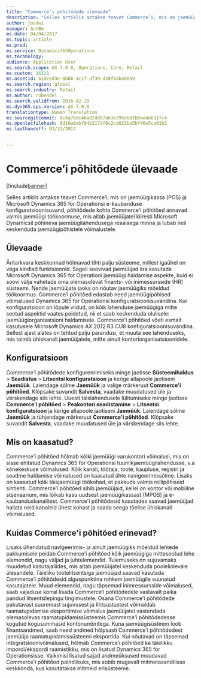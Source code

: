 ```yaml
---
title: "Commerce’i põhitõdede ülevaade"
description: "Selles artiklis antakse teavet Commerce’i, mis on jaemüügikassa (POS) ja Microsoft Dynamics 365 for Operationsi e-kaubanduse konfiguratsioonisuvand, põhitõdede kohta Commerce&quot;i põhitõed annavad valmis jaemüügi töökoormuse, mis aitab jaemüüjatel kiiresti Microsoft Dynamicsil põhineva jaemüügilahendusega reaalaega minna ja lubab neil keskenduda jaemüügipõhistele võimalustele."
author: josaw1
manager: AnnBe
ms.date: 04/04/2017
ms.topic: article
ms.prod: 
ms.service: Dynamics365Operations
ms.technology: 
audience: Application User
ms.search.scope: AX 7.0.0, Operations, Core, Retail
ms.custom: 16121
ms.assetid: 61dced3e-8b6b-4c1f-af39-d20f4ab48659
ms.search.region: global
ms.search.industry: Retail
ms.author: rubendel
ms.search.validFrom: 2016-02-28
ms.dyn365.ops.version: AX 7.0.0
translationtype: Human Translation
ms.sourcegitcommit: 0c6a7bdc4ba82dd57ab3e395e6dfb0ae4de31fc4
ms.openlocfilehash: 6d16a0ebf84b217df0c2cd022ba5bf46e5ca61b2
ms.lasthandoff: 03/31/2017


---
```


# <a name="commerce-essentials-overview"></a>Commerce’i põhitõdede ülevaade

[!include[banner](includes/banner.md)]


Selles artiklis antakse teavet Commerce’i, mis on jaemüügikassa (POS) ja Microsoft Dynamics 365 for Operationsi e-kaubanduse konfiguratsioonisuvand, põhitõdede kohta Commerce'i põhitõed annavad valmis jaemüügi töökoormuse, mis aitab jaemüüjatel kiiresti Microsoft Dynamicsil põhineva jaemüügilahendusega reaalaega minna ja lubab neil keskenduda jaemüügipõhistele võimalustele. 

<a name="overview"></a>Ülevaade
--------

Äritarkvara keskkonnad hõlmavad tihti palju süsteeme, millest igaühel on väga kindlad funktsioonid. Sageli soovivad jaemüüjad ära kasutada Microsoft Dynamics 365 for Operationi jaemüügi haldamise aspekte, kuid ei soovi välja vahetada oma olemasolevat finants- või inimessursside (HR) süsteemi. Nende jaemüüjate jaoks on nõutav jaemüügiks mõeldud töökoormus. Commerce’i põhitõed edastab need jaemüügipõhised võimalused Dynamics 365 for Operationsi konfiguratsioonisuvandina. Kui konfiguratsioon on lõpule viidud, on kõik lahenduse jaemüügiga mitte seotud aspektid vaates peidetud, nii et saab keskenduda olulisele: jaemüügiorganisatsioni haldamisele. Commerce'i põhitõed võeti esmalt kasutusele Microsoft Dynamics AX 2012 R3 CU8 konfiguratsioonisuvandina. Sellest ajast alates on tehtud palju parandusi, et muuta see lahenduseks, mis toimib ühiskanali jaemüüjatele, mitte ainult kontoriorganisatsioonidele.

## <a name="configuration"></a>Konfiguratsioon
Commerce’i põhitõdede konfigureerimiseks minge jaotisse **Süsteemihaldus** &gt; **Seadistus** &gt; **Litsentsi konfiguratsioon** ja kerige allapoole jaotiseni **Jaemüük**. Laiendage sõlme **Jaemüük** ja valige märkeruut **Commerce'i põhitõed**. Klõpsake suvandit **Salvesta**, vaadake muudatused üle ja värskendage siis lehte. Uuesti täislahendusele lülitumiseks minge jaotisse **Commerce’i põhitõed** &gt; **Peakontori seadistamine** &gt; **Litsentsi konfiguratsioon** ja kerige allapoole jaotiseni **Jaemüük**. Laiendage sõlme **Jaemüük** ja tühjendage märkeruut **Commerce'i põhitõed**. Klõpsake suvandit **Salvesta**, vaadake muudatused üle ja värskendage siis lehte.

## <a name="what-is-included"></a>Mis on kaasatud?
Commerce’i põhitõed hõlmab kõiki jaemüügi varukontori võimalusi, mis on sisse ehitatud Dynamics 365 for Operationsi tuumikjaemüügilahendusse, v.a kõnekeskuse võimalused. Kõik kanali, töötaja, toote, kaupluse, registri ja seadme haldamise võimalused on kaasatud ühte navigeerimissõlme. Lisaks on kaasatud kõik täisjaemüügi töökohad, et pakkuda valmis rollipõhiseid sihtlehti. Commerce’i põhitõed sihib jaemüüjaid, kellel on kontor või mobiilne stsenaarium, mis lõikab kasu uudsest jaemüügikassast (MPOS) ja e-kaubanduskanalitest. Commerce'i põhitõdesid kasutades saavad jaemüüjad hallata neid kanaleid ühest kohast ja saada seega tõelise ühiskanali võimalused.

## <a name="how-is-commerce-essentials-different"></a>Kuidas Commerce'i põhitõed erinevad?
Lisaks ühendatud navigeerimis- ja ainult jaemüügiks mõeldud lehtede pakkumisele peidab Commerce'i põhitõed kõik jaemüügiga mitteseotud lehe elemendid, nagu väljad ja juhtelemendid. Tulemuseks on sujuvamaks muudetud kasutajaliides, mis aitab jaemüüjatel keskenduda pooleliolevale ülesandele. Täieliku tootelitsentsiga jaemüüjad saavad kasutada Commerce’i põhitõdesid alguspunktina rohkem jaemüügile suunatud kasutajatele. Muud elemendid, nagu täpsemad inimressursside võimalused, saab vajaduse korral lisada Commerce’i põhitõdedele vastavalt paika pandud litsentsilepingu tingimustele. Osana Commerce'i põhitõdede pakutavast suuremast sujuvusest ja lihtsustustest võimaldab raamatupidamise eksportimise võimalus jaemüüjatel vastendada olemasolevas raamatupidamissüsteemis Commerce'i põhitõdedesse kogutud kogusummasid kontonumbritega. Kuna jaemüügisüsteem loob finantsandmed, saab need andmed hõlpsasti Commerce'i põhitõdedest jaemüüja raamatupidamissüsteemi eksportida. Kui nõutavad on täpsemad integratsioonivõimalused, hõlmab Commerce’i põhitõed ka täielikku impordi/ekspordi raamistikku, mis on lisatud Dynamics 365 for Operationsisse. Vaikimisi lisatud sajad andmeüksused muudavad Commerce'i põhitõed paindlikuks, mis sobib mugavalt mitmetasandilisse keskkonda, kus kasutatakse mitmeid erisüsteeme.




